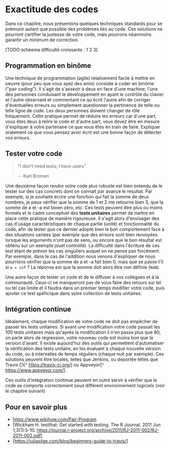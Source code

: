 # Exactitude des codes

Dans ce chapitre, nous présentons quelques techniques standards pour se
prémunir autant que possible des problèmes liés au code. Ces solutions ne
pourront certifier la justesse de votre code, mais pourrons néanmoins garantir
un minimum de correction.
 
[TODO schéema difficulté croissante : 1 2 3]
 
## Programmation en binôme

Une technique de programmation (agile) relativement facile à mettre en oeuvre
(pour peu que vous ayez des amis) consiste à coder en binôme ("pair
coding"). Il s'agit de s'asseoir à deux en face d'une machine, l'une des
personnes conduisant le développement en ayant le contrôle du clavier et
l'autre observant et commentant ce qu'écrit l'autre afin de corriger
d'éventuelles erreurs ou simplement questionner la pertinence de telle ou telle
ligne de code. Les deux personnes doivent changer de rôle fréquement. Cette
pratique permet de réduire les erreurs car d'une part, vous êtes deux à relire
le code et d'autre part, vous devez être en mesure d'expliquer à votre
partenaire ce que vous êtes en train de faire. Expliquer oralement ce que vous
pensez avoir écrit est une bonne façon de détecter vos erreurs.

## Tester votre code

>"I don’t need tests; I have users"
>
>-- Karl Broman


Une deuxième façon rendre votre code plus robuste est bien entendu de le tester
sur des cas concrets dont on connait par avance le résultat. Par exemple, si je
souhaite écrire une fonction qui fait la somme de deux nombres, je peux
vérifier que la somme de 1 et 2 me retourne bien 3, que la somme de a et -a est
bioen zéro, etc. Ces tests peuvent être plus ou moins formels et le cadre
conceptuel des **tests unitaires** permet de mettre en place cette pratique de
manière rigoureuse. Il s'agit alors d'envisager des cas d'usage
caractéristiques de chaque partie (unité) et fonctionnalité du code, afin de
tester que ce dernier adopte bien le bon comportement face à des situations
variées (par exemple que des erreurs sont bien renvoyées lorsque les arguments
n'ont pas de sens, ou encore que le bon résultat est obtenu sur un exemple
jouet controllé). La difficulté dans l'écriture de ces test étant de prévoir
les cas singuliers auquel on ne pense pas forcément. Par exemple, dans le cas
de l'addition nous venons d'expliquer de nous pourrions vérifier que la somme
de a et -a fait bien 0, mais que se passe t'il si `a = inf` ? La réponse est
que la somme doit alors être non définie (`NaN`).

Une autre façon de tester un code et de le diffuser à vos collègues et à la
communauté. Ceux-ci ne manqueront pas de vous faire des retours sur tel ou tel
cas limite et il faudra dans un premier temps modifier votre code, puis ajouter
ce test spéficique dans votre collection de tests unitaires.



## Intégration continue

Idéalement, chaque modification de votre code ne doit pas empêcher de passer
les tests unitaires. Si avant une modification votre code passait les 100 tests
unitaires mais qu'après la modification il n'en passe plus que 80, on parle
alors de régression, votre nouveau code est moins bon que la version d'avant.
Il existe aujourd'hui des outils qui permettent d'automatiser la vérification
des tests unitaire, en les évaluant à chaque nouvelle version du code, ou à
intervalles de temps réguliers (chaque nuit par exemple). Ces solutions peuvent
être locales, telles que Jenkins, ou deportée telles que Travis CI[^
https://travis-ci.org/] ou Appveyor[^ https://www.appveyor.com/].

Ces outils d'intégration continue peuvent en outre servir à vérifier que le
code se comporte correctement sous différent environnement logiciels (voir le
chapitre suivant)

## Pour en savoir plus 

 - https://www.wikihow.com/Pair-Program
 - [Wickham H. testthat: Get started with testing. The R Journal. 2011 Jun 1;3(1):5-10. https://journal.r-project.org/archive/2011/RJ-2011-002/RJ-2011-002.pdf]
 - [https://juliasilge.com/blog/beginners-guide-to-travis/]

